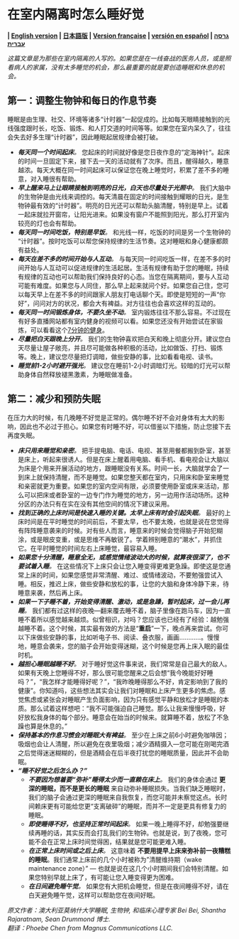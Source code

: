 # 在室内隔离时怎么睡好觉

**| [English version](https://github.com/beisci/SleepInfo/blob/master/sleep_in_isolation.md) | [日本語版](https://github.com/beisci/SleepInfo/blob/master/sleep_in_isolation_jp.md) | [Version française](https://github.com/beisci/SleepInfo/blob/master/sleep_in_isolation_fr.md) | [versión en español](https://github.com/beisci/SleepInfo/blob/master/sleep_in_isolation_sp.md) | [גרסה עברית](https://github.com/beisci/SleepInfo/blob/master/sleep_in_isolation_he.md)**

_这篇文章是为那些在室内隔离的人写的。如果您是在一线奋战的医务人员，或是照看病人的家属，没有太多睡觉的机会，那么最重要的就是要创造睡眠和休息的机会。_  

## 第一：调整生物钟和每日的作息节奏
睡眠是由生理、社交、环境等诸多“计时器”一起促成的。比如每天眼睛接触到的光线强度跟时长，吃饭、锻炼、和人打交道的时间等等。如果您在室内呆久了，往往会失去好多生理“计时器”，因此睡眠起居规律会被打破。
- _**每天同一个时间起床**。_ 您起床的时间就好像是您日夜作息的“定海神针“。起床的时间一旦固定下来，接下去一天的活动就有了次序。而且，醒得越久，睡意越浓。每天大概在同一时间起床可以保证您在晚上睡觉时，积累了差不多的睡意，对入睡很有帮助。
- _**早上醒来马上让眼睛接触到明亮的日光，白天也尽量处于光照中**。_ 我们大脑中的生物钟是由光线来调控的。每天清晨在固定的时间接触到耀眼的日光，是生物钟最有效的“计时器”。明亮的日光还可以帮助头脑清醒，特别是早上。试着一起床就拉开窗帘，让阳光进来。如果没有窗户不能照到阳光，那么打开室内较亮的灯也会有帮助。
- _**每天同一时间吃饭，特别是早饭**。_ 和光线一样，吃饭的时间是另一个生物钟的 “计时器”。按时吃饭可以帮您保持规律的生活节奏。这对睡眠和身心健康都颇有益处。
- _**每天在差不多的时间开始与人互动**。_ 与每天同一时间吃饭一样，在差不多的时间开始与人互动可以促进规律的生活起居。生活有规律有助于您的睡眠，持续有规律的互动也可以帮助我们保持良好的心态。当您在隔离期间，要与人互动可能有难度。如果您与人同住，那么早上起来就问个好。如果您自己住，您可以每天早上在差不多的时间跟家人朋友打电话聊个天。即使是短短的一声“你好”，问问对方的状况，都会大有裨益。对方往往也会喜欢这样的互动的。
- _**每天同一时间锻炼身体，不要久坐不动**。_ 室内锻炼往往不那么容易。不过现在有好多直播网站都有室内健身的视频可以看。如果您还没有开始尝试在家锻炼，可以看看这个[7分钟的健身](https://baijiahao.baidu.com/s?id=1611574157441833471&wfr=spider&for=pc)。
- _**尽量把白天跟晚上分开**。_ 我们的生物钟喜欢把白天和晚上彻底分开。建议您白天尽量让屋子敞亮，并且尽可能做各种积极的活动，比如做饭、打扫、锻炼等。晚上，建议您尽量把灯调暗，做些安静的事，比如看看电视、读书。
- _**睡觉前1-2小时避开强光**。_ 建议您在睡前1-2小时调暗灯光。较暗的灯光可以帮助身体自然释放褪黑激素，为睡眠做准备。

## 第二：减少和预防失眠
在压力大的时候，有几晚睡不好觉是正常的。偶尔睡不好不会对身体有太大的影响，因此也不必过于担心。如果您有时睡不好，可以借鉴以下措施，防止您接下去再度失眠。
- _**床只用来睡觉和亲密**。_ 把手提电脑、电话、电视、甚至用餐都搬到卧室，甚至是床上，听起来很诱人。但是在床上醒着用电脑、看手机、看电视会让大脑以为床是个用来开展活动的地方，跟睡眠没有关系。时间一长，大脑就学会了一到床上就保持清醒，而不是睡觉。如果您整天都在室内，只用床和卧室来睡觉和亲密就更为重要。如果您的室内空间有限，必须要使用卧室或床来活动，那么可以把床或者卧室的一边专门作为睡觉的地方，另一边用作活动场所。这种分区的办法只有在实在没有其他空间的情况下建议采用。
- _**找到正确的上床时间是快速入睡的关键。太早上床有时会引起失眠**。_ 最好的上床时间是在平时睡觉的时间前后，不要太早，也不要太晚，也就是说在您觉得有阵阵睡意袭来的时候。对有些人而言，睡意来的时候会觉得脑子开始犯糊涂，或是眼皮变重，或是思维不再敏锐了。学着辨别睡意的“潮水”，并抓住它。在平时睡觉的时间左右上床睡觉，最容易入睡。
- _**如果您十分清醒，睡意全无，或感觉情绪波动大的时候，就算夜很深了，也不要试着入睡**。_ 在这些情况下上床只会让您入睡变得更难更急躁。即使这是您通常上床的时间，如果您感觉非常清醒、难过、或情绪波动，不要勉强尝试入睡。相反，推迟上床，做些安静和放松的事，让您的大脑和身体冷静下来，待睡意来袭，然后再上床。
- _**如果一下子睡不着，开始变得清醒、激动，或是急躁，暂时起床，过一会儿再睡**。_ 我们都有过这样的夜晚—翻来覆去睡不着，脑子里像在跑马车，因为一直睡不着所以感觉越来越烦。似曾相识，对吗？您应该也已经有了经验：越勉强越睡不着。这个时候，其实最有效的方法是“**重启**”一下，晚点再来尝试。你可以下床做些安静的事，比如听电子书、阅读、叠衣服，画画…………。慢慢地，睡意会袭来，您的脑子会开始变得迷糊，这个时候是您再上床入眠的最佳时机。
- _**越担心睡眠越睡不好**。_ 对于睡好觉这件事来说，我们常常是自己最大的敌人。如果有天晚上您睡得不好，那么很可能您醒来之后会想“我今晚能好好睡吗？”，“我怎样才能睡得好呢？”，“我昨晚睡得那么不好，肯定影响到了我的健康”。你知道吗，这些想法其实会让我们对睡眠和上床产生更多的焦虑。感觉焦虑或紧张会对睡眠产生负面影响，因为只有感觉平静和放松才是睡眠的本质。那么试着这样想吧：“我不可能强迫自己睡觉。那么让我来慢慢呼吸，好好放松我身体的每个部分。睡意会在始当的时候来。就算睡不着，放松了不急躁也算是休息的。”
- _**保持基本的作息习惯会对睡眠大有裨益**。_ 至少在上床之前6小时避免咖啡因；吸烟也会让人清醒，所以避免在夜里吸烟；减少酒精摄入—您可能在刚喝完酒之后觉得迷迷糊糊的，但是酒精会在后半夜打扰您的睡眠质量，因此并不会助眠。
- _**“睡不好觉之后怎么办？”**_
	- _**不要因为想着要“弥补”睡得太少而一直赖在床上**。_ 我们的身体会通过 **更深的睡眠，而不是更长的睡眠** 来自动弥补睡眠损失。当我们缺乏睡眠时，我们的脑子会通过更深的睡眠来自我恢复，而您可能并未察觉这点。长时间赖床更有可能给您更“支离破碎”的睡眠，而并不一定是更具有修复力的睡眠。
	- _**即使睡得不好，也坚持正常时间起床**。_ 如果一晚上睡得不好，却勉强要继续再睡的话，其实反而会打乱我们的生物钟。也就是说，到了夜晚，您可能不会在正常上床时间觉得困，结果就是您可能更难入睡。
	- _**在正常上床时间或之后上床**。_ 这意味着 **不要用提早上床来弥补前一夜糟糕的睡眠**。我们通常上床前的几个小时被称为”清醒维持期（wake maintenance zone）” — 也就是说在这几个小时期间我们会特别清醒。如果您特别早就上床了，有可能让您入睡变得更为困难。
	- _**在日间避免睡午觉**。_ 如果您有大把机会睡觉，但是在夜间睡得不好，请在白天避免睡午觉，这样可以帮助您在夜间好眠。


_原文作者：澳大利亚莫纳什大学睡眠, 生物钟, 和临床心理专家 Bei Bei, Shantha Rajaratnam, Sean Drummond 博士._  
_翻译：Phoebe Chen from Magnus Communications LLC._  
